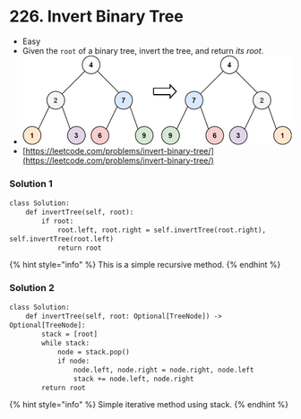 # 226. Invert Binary Tree

* Easy
* Given the `root` of a binary tree, invert the tree, and return _its root_.
* ![](<../../../.gitbook/assets/image (2) (1) (1) (1) (1) (1) (1) (1).png>)
* [https://leetcode.com/problems/invert-binary-tree/](https://leetcode.com/problems/invert-binary-tree/)

### Solution 1

```
class Solution:
    def invertTree(self, root):
        if root:
            root.left, root.right = self.invertTree(root.right), self.invertTree(root.left)
            return root
```

{% hint style="info" %}
This is a simple recursive method.&#x20;
{% endhint %}

### Solution 2

```
class Solution:
    def invertTree(self, root: Optional[TreeNode]) -> Optional[TreeNode]:
        stack = [root]
        while stack:
            node = stack.pop()
            if node:
                node.left, node.right = node.right, node.left
                stack += node.left, node.right
        return root
```

{% hint style="info" %}
Simple iterative method using stack.&#x20;
{% endhint %}

